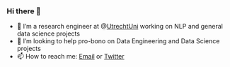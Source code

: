### Hi there 👋

<!--
**leonardovida/leonardovida** is a ✨ _special_ ✨ repository because its `README.md` (this file) appears on your GitHub profile.-->

- 🔭 I’m a research engineer at @[UtrechtUni](https://github.com/UtrechtUniversity) working on NLP and general data science projects
- 🤔 I’m looking to help pro-bono on Data Engineering and Data Science projects
- 📫 How to reach me: [Email](mailto:lleonardovida@gmail.com?subject=[GitHub]%20Hi%there!) or [Twitter](https://twitter.com/leonardojvida)

